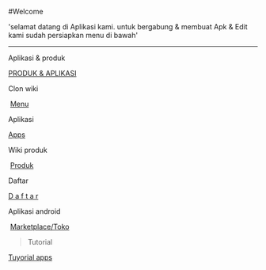 #Welcome 

'selamat datang di Aplikasi kami. untuk bergabung & membuat Apk & Edit kami sudah persiapkan menu di bawah'

---

Aplikasi & produk

[PRODUK & APLIKASI]( https://trello.com/b/mV4vHfcV)

Clon wiki

 [Menu]( https://bbusines77@bitbucket.org/androidorg/aplikasi/wiki)

Aplikasi

[Apps]( https://bitbucket.org/androidorg/aplikasi)


Wiki produk

 [Produk]( https://bbusines77@bitbucket.org/androidorg/aplikasi/wiki)

Daftar

[D a f t a r ]( https://bitbucket.org/androidorg/aplikasi/wiki/Daftar)


Aplikasi android

 [Marketplace/Toko](https://trello.com/c/oFrBlXc5/1-marketplace-toko)

>Tutorial

[Tuyorial apps](https://github.com/BuatApkOlshop/Apk)
